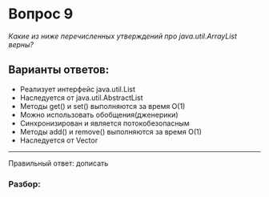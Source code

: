 # Вопрос 9
_Какие из ниже перечисленных утверждений про java.util.ArrayList верны?_

## Варианты ответов:

- Реализует интерфейс java.util.List
- Наследуется от java.util.AbstractList
- Методы get() и set() выполняются за время O(1)
- Можно использовать обобщения(дженерики)
- Синхронизирован и является потокобезопасным
- Методы add() и remove() выполняются за время O(1)
- Наследуется от Vector

___

Правильный ответ: дописать

### Разбор:
